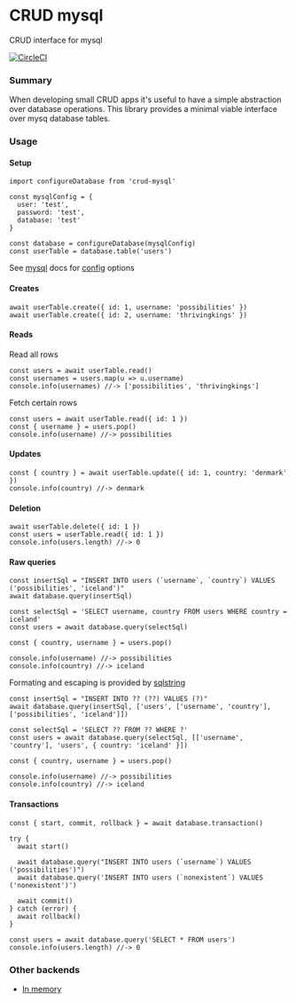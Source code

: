 # CRUD mysql

CRUD interface for mysql

[![CircleCI](https://circleci.com/gh/possibilities/crud-mysql.svg?style=svg)](https://circleci.com/gh/possibilities/crud-mysql)

### Summary

When developing small CRUD apps it's useful to have a simple abstraction over database operations. This library provides a minimal viable interface over mysq database tables.

### Usage

#### Setup

```
import configureDatabase from 'crud-mysql'

const mysqlConfig = {
  user: 'test',
  password: 'test',
  database: 'test'
}

const database = configureDatabase(mysqlConfig)
const userTable = database.table('users')
```

See [mysql](https://github.com/mysqljs/mysql) docs for [config](https://github.com/mysqljs/mysql#connection-options) options

#### Creates

```
await userTable.create({ id: 1, username: 'possibilities' })
await userTable.create({ id: 2, username: 'thrivingkings' })
```

#### Reads

Read all rows

```
const users = await userTable.read()
const usernames = users.map(u => u.username)
console.info(usernames) //-> ['possibilities', 'thrivingkings']
```

Fetch certain rows

```
const users = await userTable.read({ id: 1 })
const { username } = users.pop()
console.info(username) //-> possibilities
```

#### Updates

```
const { country } = await userTable.update({ id: 1, country: 'denmark' })
console.info(country) //-> denmark
```

#### Deletion

```
await userTable.delete({ id: 1 })
const users = userTable.read({ id: 1 })
console.info(users.length) //-> 0
```

#### Raw queries

```
const insertSql = "INSERT INTO users (`username`, `country`) VALUES ('possibilities', 'iceland')"
await database.query(insertSql)

const selectSql = 'SELECT username, country FROM users WHERE country = iceland'
const users = await database.query(selectSql)

const { country, username } = users.pop()

console.info(username) //-> possibilities
console.info(country) //-> iceland
```

Formating and escaping is provided by [sqlstring](https://github.com/mysqljs/sqlstring)

```
const insertSql = "INSERT INTO ?? (??) VALUES (?)"
await database.query(insertSql, ['users', ['username', 'country'], ['possibilities', 'iceland']])

const selectSql = 'SELECT ?? FROM ?? WHERE ?'
const users = await database.query(selectSql, [['username', 'country'], 'users', { country: 'iceland' }])

const { country, username } = users.pop()

console.info(username) //-> possibilities
console.info(country) //-> iceland
```

#### Transactions

```
const { start, commit, rollback } = await database.transaction()

try {
  await start()

  await database.query("INSERT INTO users (`username`) VALUES ('possibilities')")
  await database.query('INSERT INTO users (`nonexistent`) VALUES ('nonexistent')')

  await commit()
} catch (error) {
  await rollback()
}

const users = await database.query('SELECT * FROM users')
console.info(users.length) //-> 0
```

### Other backends

* [In memory](https://github.com/possibilities/crud-in-memory)

